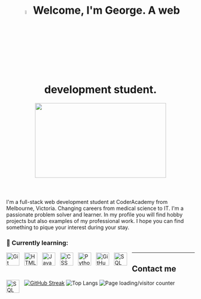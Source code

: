 
<header>
  <h1>
    <img src="https://media.giphy.com/media/hvRJCLFzcasrR4ia7z/giphy.gif" width="5%"> Welcome, I'm George. A web development student.
  </h1>
  <p align="center"> 
    <img src="https://media.giphy.com/media/vZ5mu4Wq8aA7SN7LEl/giphy.gif?cid=ecf05e47zfw4ts9mf4cjhh3puiqfe357kbde1f2v41lofyaz&ep=v1_gifs_search&rid=giphy.gif&ct=g" width="350" height="200"/>
  </p>
</header>

I'm a full-stack web development student at CoderAcademy from Melbourne, Victoria. Changing careers from medical science to IT. I'm a passionate problem solver and learner. In my profile you will find hobby projects but also examples of my professional work. I hope you can find something to pique your interest during your stay.

### 🌱 Currently learning:

<img align="left" alt="Git" width="35px" style="padding-right:10px;" src="https://cdn.jsdelivr.net/gh/devicons/devicon/icons/git/git-original.svg" />
<img align="left" alt="HTML" width="35px" style="padding-right:10px;" src="https://cdn.jsdelivr.net/gh/devicons/devicon@latest/icons/html5/html5-plain-wordmark.svg" />
<img align="left" alt="JavaScript" width="35px" style="padding-right:10px;" src="https://cdn.jsdelivr.net/gh/devicons/devicon@latest/icons/javascript/javascript-original.svg" />
<img align="left" alt="CSS" width="35px" style="padding-right:10px;" src="https://cdn.jsdelivr.net/gh/devicons/devicon@latest/icons/css3/css3-plain-wordmark.svg" />
<img align="left" alt="Python" width="35px" style="padding-right:10px;" src="https://cdn.jsdelivr.net/gh/devicons/devicon@latest/icons/python/python-original-wordmark.svg" />
<img align="left" alt="GitHub" width="35px" style="padding-right:10px;" src="https://cdn.jsdelivr.net/gh/devicons/devicon@latest/icons/github/github-original.svg" />
<img align="left" alt="SQL" width="35px" style="padding-right:10px;" src="https://cdn.jsdelivr.net/gh/devicons/devicon@latest/icons/azuresqldatabase/azuresqldatabase-original.svg" />

---


## Contact me 
<a href="https://www.linkedin.com/in/george-neocleous-b78936174/"><img align="left" alt="SQL" width="35px" style="padding-right:10px;" src="https://cdn.jsdelivr.net/gh/devicons/devicon@latest/icons/linkedin/linkedin-original.svg" /></a>

<a href="https://git.io/streak-stats"><img src="https://streak-stats.demolab.com?user=GeorgeNeocleous&theme=tokyonight&border_radius=15&card_width=350&card_height=180&hide_total_contributions=true" alt="GitHub Streak" /></a>
![Top Langs](https://github-readme-stats.vercel.app/api/top-langs/?username=GeorgeNeocleous&layout=compact&theme=github_dark)
![Page loading/visitor counter](https://komarev.com/ghpvc/?username=GeorgeNeocleous)
